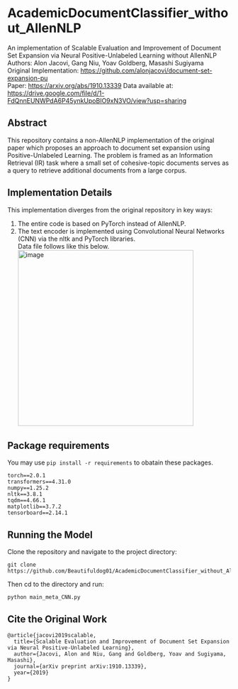 # AcademicDocumentClassifier_without_AllenNLP
An implementation of Scalable Evaluation and Improvement of Document Set Expansion via Neural Positive-Unlabeled Learning without AllenNLP  
Authors: Alon Jacovi, Gang Niu, Yoav Goldberg, Masashi Sugiyama  
Original Implementation: https://github.com/alonjacovi/document-set-expansion-pu  
Paper: https://arxiv.org/abs/1910.13339
Data available at: https://drive.google.com/file/d/1-FdQnnEUNWPdA6P45ynkUpoBIO9xN3VO/view?usp=sharing  

## Abstract
This repository contains a non-AllenNLP implementation of the original paper which proposes an approach to document set expansion using Positive-Unlabeled Learning. The problem is framed as an Information Retrieval (IR) task where a small set of cohesive-topic documents serves as a query to retrieve additional documents from a large corpus.

## Implementation Details
This implementation diverges from the original repository in key ways:

1. The entire code is based on PyTorch instead of AllenNLP.
2. The text encoder is implemented using Convolutional Neural Networks (CNN) via the nltk and PyTorch libraries.  
Data file follows like this below.  
   <img width="396" alt="image" src="https://github.com/Beautifuldog01/AcademicDocumentClassifier_without_AllenNLP/assets/40363660/45d39ced-85a4-461f-a54e-1bd08a096184">


## Package requirements
You may use ```pip install -r requirements``` to obatain these packages.  
```
torch==2.0.1  
transformers==4.31.0  
numpy==1.25.2  
nltk==3.8.1  
tqdm==4.66.1  
matplotlib==3.7.2  
tensorboard==2.14.1  
```
## Running the Model
Clone the repository and navigate to the project directory: 
```
git clone https://github.com/Beautifuldog01/AcademicDocumentClassifier_without_AllenNLP.git
```
Then cd to the directory and run:
```
python main_meta_CNN.py
```


## Cite the Original Work
```
@article{jacovi2019scalable,
  title={Scalable Evaluation and Improvement of Document Set Expansion via Neural Positive-Unlabeled Learning},
  author={Jacovi, Alon and Niu, Gang and Goldberg, Yoav and Sugiyama, Masashi},
  journal={arXiv preprint arXiv:1910.13339},
  year={2019}
}
```
